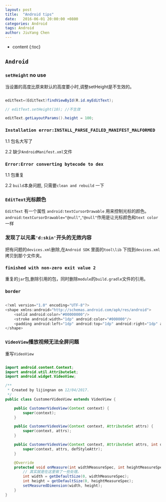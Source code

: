```yaml
---
layout: post
title:  "Android tips"
date:   2016-06-01 20:00:00 +0800
categories: Android
tags: Android
author: JiuYang Chen
---
```


* content
{:toc}




## `Android`

###  `setHeight` no use

当设置的高度比原来默认的高度要小时,调整setHeight是不生效的。

```java

editText=(EditText)findViewById(R.id.myEditText);

// editText.setHeight(10); //不生效

editText.getLayoutParams().height = 100; 

```

### `Installation error:INSTALL_PARSE_FAILED_MANIFEST_MALFORMED`

1.1 包名大写了

2.2 缺少`AndroidManifest.xml`文件


### `Error:Error converting bytecode to dex`

1.1 包重复

2.2 `build`本身问题, 只需要`clean and rebuild` 一下

### `EditText`光标颜色
	
`EditText` 有一个属性 `android:textCursorDrawable` 用来控制光标的颜色。`android:textCursorDrawable="@null"`,`"@null"`作用是让光标颜色和`text color`一样
	
### 发现了以元素`'d:skin'`开头的无效内容	

把有问题的`devices.xml`删除,在`Android SDK` 里面的`tool\lib` 下找到`devices.xml`拷贝到那个文件夹。
	
### `finished with non-zero exit value 2`

重复的`jar`包,删除引用的包，同时删除`module`的`build.gradle`文件的引用。

### `border`

```java

<?xml version="1.0" encoding="UTF-8"?>
<shape xmlns:android="http://schemas.android.com/apk/res/android">
    <solid android:color="#00000000"/>
    <stroke android:width="1dp" android:color="#000000"/>
    <padding android:left="1dp" android:top="1dp" android:right="1dp" android:bottom="1dp" />
</shape>

```

### `VideoView`播放视频无法全屏问题

重写`VideoView`

```java

import android.content.Context;
import android.util.AttributeSet;
import android.widget.VideoView;

/**
 * Created by lijingnan on 12/04/2017.
 */
public class CustomerVideoView extends VideoView {

    public CustomerVideoView(Context context) {
        super(context);
    }

    public CustomerVideoView(Context context, AttributeSet attrs) {
        super(context, attrs);
    }

    public CustomerVideoView(Context context, AttributeSet attrs, int defStyleAttr) {
        super(context, attrs, defStyleAttr);
    }

    @Override
    protected void onMeasure(int widthMeasureSpec, int heightMeasureSpec) {
        // 其实就是在这里做了一些处理。
        int width = getDefaultSize(0, widthMeasureSpec);
        int height = getDefaultSize(0, heightMeasureSpec);
        setMeasuredDimension(width, height);
    }
}

```















	